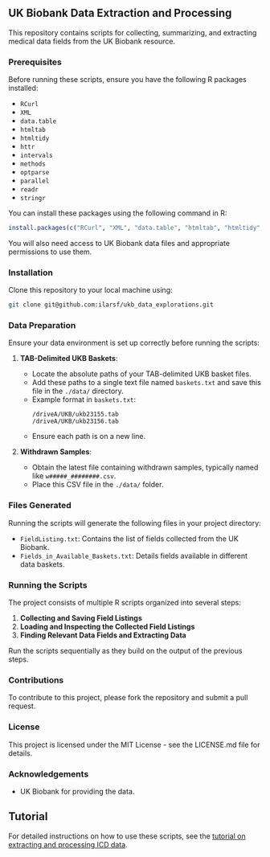 ## UK Biobank Data Extraction and Processing

This repository contains scripts for collecting, summarizing, and extracting medical data fields from the UK Biobank resource.

### Prerequisites

Before running these scripts, ensure you have the following R packages installed:
- `RCurl`
- `XML`
- `data.table`
- `htmltab`
- `htmltidy`
- `httr`
- `intervals`
- `methods`
- `optparse`
- `parallel`
- `readr`
- `stringr`

You can install these packages using the following command in R:

```R
install.packages(c("RCurl", "XML", "data.table", "htmltab", "htmltidy", "httr", "intervals", "methods", "optparse", "parallel", "readr", "stringr"))
```

You will also need access to UK Biobank data files and appropriate permissions to use them.

### Installation

Clone this repository to your local machine using:

```bash
git clone git@github.com:ilarsf/ukb_data_explorations.git
```

### Data Preparation

Ensure your data environment is set up correctly before running the scripts:

1. **TAB-Delimited UKB Baskets**:
   - Locate the absolute paths of your TAB-delimited UKB basket files.
   - Add these paths to a single text file named `baskets.txt` and save this file in the `./data/` directory.
   - Example format in `baskets.txt`:
     ```
     /driveA/UKB/ukb23155.tab
     /driveA/UKB/ukb23156.tab
     ```
   - Ensure each path is on a new line.

2. **Withdrawn Samples**:
   - Obtain the latest file containing withdrawn samples, typically named like `w#####_########.csv`.
   - Place this CSV file in the `./data/` folder.

### Files Generated

Running the scripts will generate the following files in your project directory:
- `FieldListing.txt`: Contains the list of fields collected from the UK Biobank.
- `Fields_in_Available_Baskets.txt`: Details fields available in different data baskets.

### Running the Scripts

The project consists of multiple R scripts organized into several steps:

1. **Collecting and Saving Field Listings**
2. **Loading and Inspecting the Collected Field Listings**
3. **Finding Relevant Data Fields and Extracting Data**

Run the scripts sequentially as they build on the output of the previous steps.

### Contributions

To contribute to this project, please fork the repository and submit a pull request.

### License

This project is licensed under the MIT License - see the LICENSE.md file for details.

### Acknowledgements

- UK Biobank for providing the data.

## Tutorial

For detailed instructions on how to use these scripts, see the [tutorial on extracting and processing ICD data](TUTORIAL.md).
